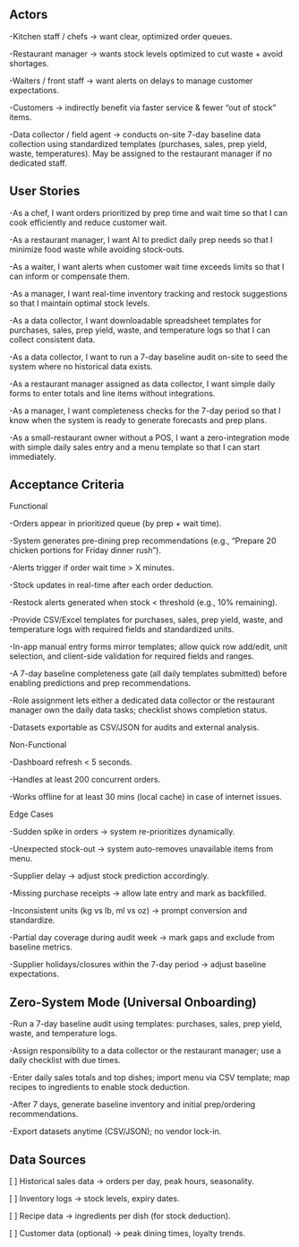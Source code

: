 ## Actors

-Kitchen staff / chefs → want clear, optimized order queues.

-Restaurant manager → wants stock levels optimized to cut waste + avoid 
shortages.

-Waiters / front staff → want alerts on delays to manage customer expectations.

-Customers → indirectly benefit via faster service & fewer “out of stock” items.

-Data collector / field agent → conducts on-site 7-day baseline data collection using standardized templates (purchases, sales, prep yield, waste, temperatures). May be assigned to the restaurant manager if no dedicated staff.

## User Stories

-As a chef, I want orders prioritized by prep time and wait time so that I can cook efficiently and reduce customer wait.

-As a restaurant manager, I want AI to predict daily prep needs so that I minimize food waste while avoiding stock-outs.

-As a waiter, I want alerts when customer wait time exceeds limits so that I can inform or compensate them.

-As a manager, I want real-time inventory tracking and restock suggestions so that I maintain optimal stock levels.

-As a data collector, I want downloadable spreadsheet templates for purchases, sales, prep yield, waste, and temperature logs so that I can collect consistent data.

-As a data collector, I want to run a 7-day baseline audit on-site to seed the system where no historical data exists.

-As a restaurant manager assigned as data collector, I want simple daily forms to enter totals and line items without integrations.

-As a manager, I want completeness checks for the 7-day period so that I know when the system is ready to generate forecasts and prep plans.

-As a small-restaurant owner without a POS, I want a zero-integration mode with simple daily sales entry and a menu template so that I can start immediately.

## Acceptance Criteria

Functional

-Orders appear in prioritized queue (by prep + wait time).

-System generates pre-dining prep recommendations (e.g., “Prepare 20 chicken portions for Friday dinner rush”).

-Alerts trigger if order wait time > X minutes.

-Stock updates in real-time after each order deduction.

-Restock alerts generated when stock < threshold (e.g., 10% remaining).

-Provide CSV/Excel templates for purchases, sales, prep yield, waste, and temperature logs with required fields and standardized units.

-In-app manual entry forms mirror templates; allow quick row add/edit, unit selection, and client-side validation for required fields and ranges.

-A 7-day baseline completeness gate (all daily templates submitted) before enabling predictions and prep recommendations.

-Role assignment lets either a dedicated data collector or the restaurant manager own the daily data tasks; checklist shows completion status.

-Datasets exportable as CSV/JSON for audits and external analysis.

Non-Functional

-Dashboard refresh < 5 seconds.

-Handles at least 200 concurrent orders.

-Works offline for at least 30 mins (local cache) in case of internet issues.

Edge Cases

-Sudden spike in orders → system re-prioritizes dynamically.

-Unexpected stock-out → system auto-removes unavailable items from menu.

-Supplier delay → adjust stock prediction accordingly.

-Missing purchase receipts → allow late entry and mark as backfilled.

-Inconsistent units (kg vs lb, ml vs oz) → prompt conversion and standardize.

-Partial day coverage during audit week → mark gaps and exclude from baseline metrics.

-Supplier holidays/closures within the 7-day period → adjust baseline expectations.

## Zero-System Mode (Universal Onboarding)

-Run a 7-day baseline audit using templates: purchases, sales, prep yield, waste, and temperature logs.

-Assign responsibility to a data collector or the restaurant manager; use a daily checklist with due times.

-Enter daily sales totals and top dishes; import menu via CSV template; map recipes to ingredients to enable stock deduction.

-After 7 days, generate baseline inventory and initial prep/ordering recommendations.

-Export datasets anytime (CSV/JSON); no vendor lock-in.

## Data Sources

[ ] Historical sales data → orders per day, peak hours, seasonality.

[ ] Inventory logs → stock levels, expiry dates.

[ ] Recipe data → ingredients per dish (for stock deduction).

[ ] Customer data (optional) → peak dining times, loyalty trends.